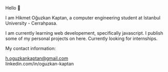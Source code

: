 Hello 👋

I am Hikmet Oğuzkan Kaptan, a computer engineering student at Istanbul University - Cerrahpasa.

I am currently learning web developement, specifically javascript. 
I publish some of my personal projects on here.
Currently  looking for internships.

My contact information:

h.oguzkankaptan@gmail.com<br>
linkedin.com/in/oguzkan-kaptan 

